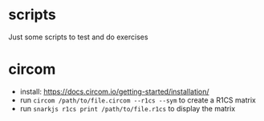 # scripts
Just some scripts to test and do exercises

# circom
- install: https://docs.circom.io/getting-started/installation/
- run `circom /path/to/file.circom --r1cs --sym` to create a R1CS matrix
- run `snarkjs r1cs print /path/to/file.r1cs` to display the matrix
